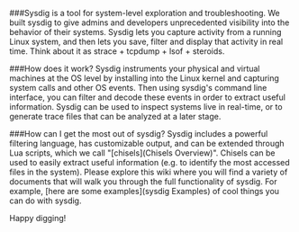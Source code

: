 ###Sysdig is a tool for system-level exploration and troubleshooting.
We built sysdig to give admins and developers unprecedented visibility into the behavior of their systems. Sysdig lets you capture activity from a running Linux system, and then lets you save, filter and display that activity in real time. Think about it as strace + tcpdump + lsof + steroids.

###How does it work?
Sysdig instruments your physical and virtual machines at the OS level by installing into the Linux kernel and capturing system calls and other OS events. Then using sysdig's command line interface, you can filter and decode these events in order to extract useful information. Sysdig can be used to inspect systems live in real-time, or to generate trace files that can be analyzed at a later stage.

###How can I get the most out of sysdig?
Sysdig includes a powerful filtering language, has customizable output, and can be extended through Lua scripts, which we call "[chisels](Chisels Overview)". Chisels can be used to easily extract useful information (e.g. to identify the most accessed files in the system). Please explore this wiki where you will find a variety of documents that will walk you through the full functionality of sysdig. For example, [here are some examples](sysdig Examples) of cool things you can do with sysdig.

Happy digging!
